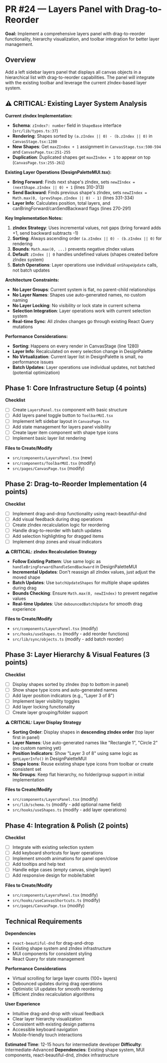 # PR #24 — Layers Panel with Drag-to-Reorder

**Goal:** Implement a comprehensive layers panel with drag-to-reorder functionality, hierarchy visualization, and toolbar integration for better layer management.

## Overview

Add a left sidebar layers panel that displays all canvas objects in a hierarchical list with drag-to-reorder capabilities. The panel will integrate with the existing toolbar and leverage the current zIndex-based layer system.

## ⚠️ CRITICAL: Existing Layer System Analysis

**Current zIndex Implementation:**

- **Schema**: `zIndex?: number` field in `ShapeBase` interface (`src/lib/types.ts:37`)
- **Rendering**: Shapes sorted by `(a.zIndex || 0) - (b.zIndex || 0)` in `CanvasStage.tsx:1280`
- **New Shapes**: Get `maxZIndex + 1` assignment in `CanvasStage.tsx:590-594` and `CanvasPage.tsx:251-255`
- **Duplication**: Duplicated shapes get `maxZIndex + 1` to appear on top (`CanvasPage.tsx:255-261`)

**Existing Layer Operations (DesignPaletteMUI.tsx):**

- **Bring Forward**: Finds next shape's zIndex, sets `newZIndex = (nextShape.zIndex || 0) + 1` (lines 310-313)
- **Send Backward**: Finds previous shape's zIndex, sets `newZIndex = Math.max(0, (prevShape.zIndex || 0) - 1)` (lines 331-334)
- **Layer Info**: Calculates position, total layers, and canBringForward/canSendBackward flags (lines 270-291)

**Key Implementation Notes:**

1. **zIndex Strategy**: Uses incremental values, not gaps (bring forward adds +1, send backward subtracts -1)
2. **Sorting**: Always ascending order `(a.zIndex || 0) - (b.zIndex || 0)` for rendering
3. **Bounds**: `Math.max(0, ...)` prevents negative zIndex values
4. **Default**: `zIndex || 0` handles undefined values (shapes created before zIndex system)
5. **Batch Operations**: Layer operations use individual `onShapeUpdate` calls, not batch updates

**Architecture Constraints:**

- **No Layer Groups**: Current system is flat, no parent-child relationships
- **No Layer Names**: Shapes use auto-generated names, no custom naming
- **No Layer Locking**: No visibility or lock state in current schema
- **Selection Integration**: Layer operations work with current selection system
- **Real-time Sync**: All zIndex changes go through existing React Query mutations

**Performance Considerations:**

- **Sorting**: Happens on every render in CanvasStage (line 1280)
- **Layer Info**: Recalculated on every selection change in DesignPalette
- **No Virtualization**: Current layer list in DesignPalette is small, no performance issues
- **Batch Updates**: Layer operations use individual updates, not batched (potential optimization)

## Phase 1: Core Infrastructure Setup (4 points)

**Checklist**

- [ ] Create `LayersPanel.tsx` component with basic structure
- [ ] Add layers panel toggle button to `ToolbarMUI.tsx`
- [ ] Implement left sidebar layout in `CanvasPage.tsx`
- [ ] Add state management for layers panel visibility
- [ ] Create layer item component with shape type icons
- [ ] Implement basic layer list rendering

**Files to Create/Modify**

- `src/components/LayersPanel.tsx` (new)
- `src/components/ToolbarMUI.tsx` (modify)
- `src/pages/CanvasPage.tsx` (modify)

## Phase 2: Drag-to-Reorder Implementation (4 points)

**Checklist**

- [ ] Implement drag-and-drop functionality using react-beautiful-dnd
- [ ] Add visual feedback during drag operations
- [ ] Create zIndex recalculation logic for reordering
- [ ] Handle drag-to-reorder with batch updates
- [ ] Add selection highlighting for dragged items
- [ ] Implement drop zones and visual indicators

**⚠️ CRITICAL: zIndex Recalculation Strategy**

- **Follow Existing Pattern**: Use same logic as `handleBringForward`/`handleSendBackward` in DesignPaletteMUI
- **Incremental Updates**: Don't reassign all zIndex values, just adjust the moved shape
- **Batch Updates**: Use `batchUpdateShapes` for multiple shape updates during drag
- **Bounds Checking**: Ensure `Math.max(0, newZIndex)` to prevent negative values
- **Real-time Updates**: Use `debouncedBatchUpdate` for smooth drag experience

**Files to Create/Modify**

- `src/components/LayersPanel.tsx` (modify)
- `src/hooks/useShapes.ts` (modify - add reorder functions)
- `src/lib/sync/objects.ts` (modify - add batch reorder)

## Phase 3: Layer Hierarchy & Visual Features (3 points)

**Checklist**

- [ ] Display shapes sorted by zIndex (top to bottom in panel)
- [ ] Show shape type icons and auto-generated names
- [ ] Add layer position indicators (e.g., "Layer 3 of 8")
- [ ] Implement layer visibility toggles
- [ ] Add layer locking functionality
- [ ] Create layer grouping/folder support

**⚠️ CRITICAL: Layer Display Strategy**

- **Sorting Order**: Display shapes in **descending zIndex order** (top layer first in panel)
- **Layer Names**: Use auto-generated names like "Rectangle 1", "Circle 2" (no custom naming yet)
- **Position Indicators**: Show "Layer 3 of 8" using same logic as `getLayerInfo()` in DesignPaletteMUI
- **Shape Icons**: Reuse existing shape type icons from toolbar or create consistent set
- **No Groups**: Keep flat hierarchy, no folder/group support in initial implementation

**Files to Create/Modify**

- `src/components/LayersPanel.tsx` (modify)
- `src/lib/schema.ts` (modify - add optional name field)
- `src/hooks/useShapes.ts` (modify - add layer operations)

## Phase 4: Integration & Polish (2 points)

**Checklist**

- [ ] Integrate with existing selection system
- [ ] Add keyboard shortcuts for layer operations
- [ ] Implement smooth animations for panel open/close
- [ ] Add tooltips and help text
- [ ] Handle edge cases (empty canvas, single layer)
- [ ] Add responsive design for mobile/tablet

**Files to Create/Modify**

- `src/components/LayersPanel.tsx` (modify)
- `src/hooks/useCanvasShortcuts.ts` (modify)
- `src/pages/CanvasPage.tsx` (modify)

## Technical Requirements

**Dependencies**

- `react-beautiful-dnd` for drag-and-drop
- Existing shape system and zIndex infrastructure
- MUI components for consistent styling
- React Query for state management

**Performance Considerations**

- Virtual scrolling for large layer counts (100+ layers)
- Debounced updates during drag operations
- Optimistic UI updates for smooth reordering
- Efficient zIndex recalculation algorithms

**User Experience**

- Intuitive drag-and-drop with visual feedback
- Clear layer hierarchy visualization
- Consistent with existing design patterns
- Accessible keyboard navigation
- Mobile-friendly touch interactions

**Estimated Time**: 12-15 hours for intermediate developer
**Difficulty**: Intermediate-Advanced
**Dependencies**: Existing shape system, MUI components, react-beautiful-dnd, zIndex infrastructure
